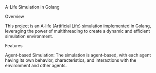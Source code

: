 A-Life Simulation in Golang

Overview

This project is an A-life (Artificial Life) simulation implemented in Golang, leveraging the power of multithreading to create a dynamic and efficient simulation environment.

Features

Agent-based Simulation: The simulation is agent-based, with each agent having its own behavior, characteristics, and interactions with the environment and other agents.
